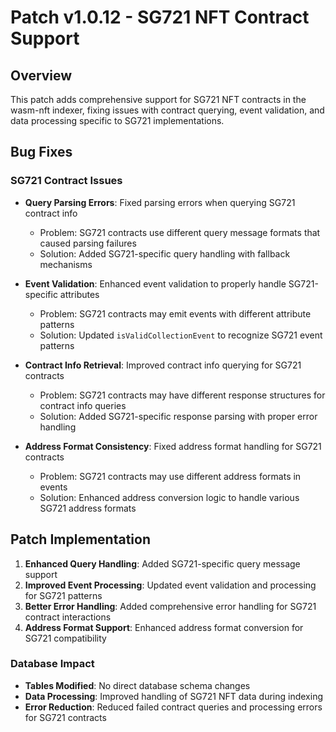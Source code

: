 # Patch v1.0.12 - SG721 NFT Contract Support

## Overview

This patch adds comprehensive support for SG721 NFT contracts in the wasm-nft indexer, fixing issues with contract querying, event validation, and data processing specific to SG721 implementations.

## Bug Fixes

### SG721 Contract Issues

- **Query Parsing Errors**: Fixed parsing errors when querying SG721 contract info

  - Problem: SG721 contracts use different query message formats that caused parsing failures
  - Solution: Added SG721-specific query handling with fallback mechanisms

- **Event Validation**: Enhanced event validation to properly handle SG721-specific attributes

  - Problem: SG721 contracts may emit events with different attribute patterns
  - Solution: Updated `isValidCollectionEvent` to recognize SG721 event patterns

- **Contract Info Retrieval**: Improved contract info querying for SG721 contracts

  - Problem: SG721 contracts may have different response structures for contract info queries
  - Solution: Added SG721-specific response parsing with proper error handling

- **Address Format Consistency**: Fixed address format handling for SG721 contracts
  - Problem: SG721 contracts may use different address formats in events
  - Solution: Enhanced address conversion logic to handle various SG721 address formats

## Patch Implementation

1. **Enhanced Query Handling**: Added SG721-specific query message support
2. **Improved Event Processing**: Updated event validation and processing for SG721 patterns
3. **Better Error Handling**: Added comprehensive error handling for SG721 contract interactions
4. **Address Format Support**: Enhanced address format conversion for SG721 compatibility

### Database Impact

- **Tables Modified**: No direct database schema changes
- **Data Processing**: Improved handling of SG721 NFT data during indexing
- **Error Reduction**: Reduced failed contract queries and processing errors for SG721 contracts
